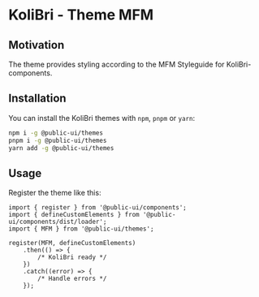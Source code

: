 # KoliBri - Theme MFM

## Motivation

The theme provides styling according to the MFM Styleguide for KoliBri-components.

## Installation

You can install the KoliBri themes with `npm`, `pnpm` or `yarn`:

```bash
npm i -g @public-ui/themes
pnpm i -g @public-ui/themes
yarn add -g @public-ui/themes
```

## Usage

Register the theme like this:

```tsx
import { register } from '@public-ui/components';
import { defineCustomElements } from '@public-ui/components/dist/loader';
import { MFM } from '@public-ui/themes';

register(MFM, defineCustomElements)
	.then(() => {
		/* KoliBri ready */
	})
	.catch((error) => {
		/* Handle errors */
	});
```
